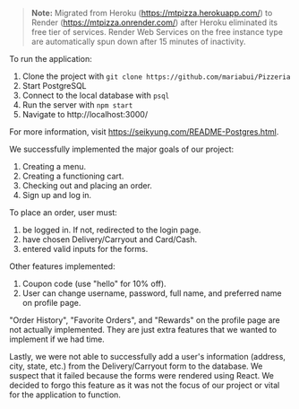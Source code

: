 > **Note:** Migrated from Heroku (https://mtpizza.herokuapp.com/) to Render (https://mtpizza.onrender.com/) after Heroku eliminated its free tier of services. Render Web Services on the free instance type are automatically spun down after 15 minutes of inactivity.

To run the application:

1. Clone the project with ```git clone https://github.com/mariabui/Pizzeria```
2. Start PostgreSQL
3. Connect to the local database with ```psql``` 
4. Run the server with ```npm start```
5. Navigate to http://localhost:3000/

For more information, visit https://seikyung.com/README-Postgres.html.

We successfully implemented the major goals of our project:
1. Creating a menu.
2. Creating a functioning cart.
3. Checking out and placing an order.
4. Sign up and log in.

To place an order, user must:
1. be logged in. If not, redirected to the login page.
2. have chosen Delivery/Carryout and Card/Cash.
3. entered valid inputs for the forms.

Other features implemented:
1. Coupon code (use "hello" for 10% off).
2. User can change username, password, full name, and preferred name on profile page.

"Order History", "Favorite Orders", and "Rewards" on the profile page are not actually implemented.
They are just extra features that we wanted to implement if we had time.

Lastly, we were not able to successfully add a user's information (address, city, state, etc.) from the Delivery/Carryout form to the database.
We suspect that it failed because the forms were rendered using React.
We decided to forgo this feature as it was not the focus of our project or vital for the application to function.